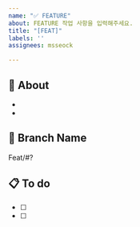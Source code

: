 ```yaml
---
name: "✅ FEATURE"
about: FEATURE 작업 사항을 입력해주세요.
title: "[FEAT]"
labels: ''
assignees: msseock

---
```


## 🤔 About
-
- 

## 💫 Branch Name
Feat/#?

## 📋 To do
- [ ] 
- [ ]
